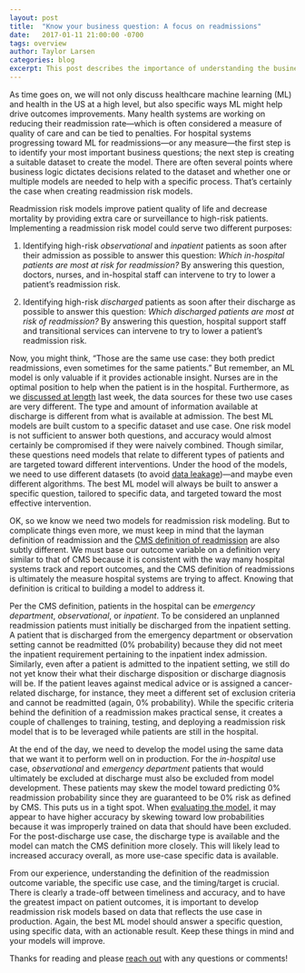 ```yaml
---
layout: post
title:  "Know your business question: A focus on readmissions"
date:   2017-01-11 21:00:00 -0700
tags: overview
author: Taylor Larsen
categories: blog
excerpt: This post describes the importance of understanding the business questions, use cases, and data when creating a readmission risk model
---
```


As time goes on, we will not only discuss healthcare machine learning (ML) and health in the US at a high level, but also specific ways ML might help drive outcomes improvements. Many health systems are working on reducing their readmission rate—which is often considered a measure of quality of care and can be tied to penalties. For  hospital systems progressing toward ML for readmissions—or any measure—the first step is to identify your most important business questions; the next step is creating a suitable dataset to create the model. There are often several points where business logic dictates decisions related to the dataset and whether one or multiple models are needed to help with a specific process. That’s certainly the case when creating readmission risk models. 

Readmission risk models improve patient quality of life and decrease mortality by providing extra care or surveillance to high-risk patients. Implementing a readmission risk model could serve two different purposes: 

1.  Identifying high-risk *observational* and *inpatient* patients as soon after their admission as possible to answer this question: *Which in-hospital patients are most at risk for readmission?* By answering this question, doctors, nurses, and in-hospital staff can intervene to try to lower a patient’s readmission risk.

2.  Identifying high-risk *discharged* patients as soon after their discharge as possible to answer this question: *Which discharged patients are most at risk of readmission?* By answering this question, hospital support staff and transitional services can intervene to try to lower a patient’s readmission risk. 

Now, you might think, “Those are the same use case: they both predict readmissions, even sometimes for the same patients.” But remember, an ML model is only valuable if it provides actionable insight. Nurses are in the optimal position to help when the patient is in the hospital. Furthermore, as we [discussed at length](http://healthcare.ai/blog/2017/01/06/data-leakage-in-healthcare-machine-learning/) last week, the data sources for these two use cases are very different. The type and amount of information available at discharge is different from what is available at admission. The best ML models are built custom to a specific dataset and use case. One risk model is not sufficient to answer both questions, and accuracy would almost certainly be compromised if they were naively combined. Though similar, these questions need models that relate to different types of patients and are targeted toward different interventions. Under the hood of the models, we need to use different datasets (to avoid [data leakage](http://healthcare.ai/blog/2017/01/06/data-leakage-in-healthcare-machine-learning/))—and maybe even different algorithms. The best ML model will always be built to answer a specific question, tailored to specific data, and targeted toward the most effective intervention. 

OK, so we know we need two models for readmission risk modeling. But to complicate things even more, we must keep in mind that the layman definition of readmission and the [CMS definition of readmission](https://www.cms.gov/Medicare/Medicare-Fee-for-Service-Payment/PhysicianFeedbackProgram/Downloads/2014-ACR-MIF.pdf) are also subtly different. We must base our outcome variable on a definition very similar to that of CMS because it is consistent with the way many hospital systems track and report outcomes, and the CMS definition of readmissions is ultimately the measure hospital systems are trying to affect. Knowing that definition is critical to building a model to address it. 

Per the CMS definition, patients in the hospital can be *emergency department*, *observational*, or *inpatient*. To be considered an unplanned readmission patients must initially be discharged from the inpatient setting. A patient that is discharged from the emergency department or observation setting cannot be readmitted (0% probability) because they did not meet the inpatient requirement pertaining to the inpatient index admission. Similarly, even after a patient is admitted to the inpatient setting, we still do not yet know their what their discharge disposition or discharge diagnosis will be. If the patient leaves against medical advice or is assigned a cancer-related discharge, for instance, they meet a different set of exclusion criteria and cannot be readmitted (again, 0% probability). While the specific criteria behind the definition of a readmission makes practical sense, it creates a couple of challenges to training, testing, and deploying a readmission risk model that is to be leveraged while patients are still in the hospital. 
    
At the end of the day, we need to develop the model using the same data that we want it to perform well on in production. For the *in-hospital* use case, *observational* and *emergency department* patients that would ultimately be excluded at discharge must also be excluded from model development. These patients may skew the model toward predicting 0% readmission probability since they are guaranteed to be 0% risk as defined by CMS. This puts us in a tight spot. When [evaluating the model](http://healthcare.ai/blog/2016/12/15/model-evaluation-using-roc-curves/), it may appear to have higher accuracy by skewing toward low probabilities because it was improperly trained on data that should have been excluded. For the post-discharge use case, the discharge type is available and the model can match the CMS definition more closely. This will likely lead to increased accuracy overall, as more use-case specific data is available. 

From our experience, understanding the definition of the readmission outcome variable, the specific use case, and the timing/target is crucial. There is clearly a trade-off between timeliness and accuracy, and to have the greatest impact on patient outcomes, it is important to develop readmission risk models based on data that reflects the use case in production. Again, the best ML model should answer a specific question, using specific data, with an actionable result. Keep these things in mind and your models will improve. 

Thanks for reading and please [reach out](http://healthcare.ai/contact) with any questions or comments!